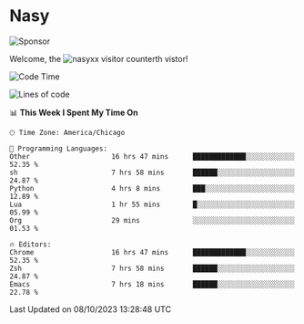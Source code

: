 # Nasy

<!--
<p align="center">
<img height="200" src="https://github-readme-stats.vercel.app/api?username=nasyxx&count_private=true&show_icons=true&theme=dracula&include_all_commits=true"/>
<img height="200" src="https://github-readme-stats.vercel.app/api/top-langs/?username=nasyxx&theme=dracula&hide=html,jupyter+notebook&count_private=true&show_icons=true"/>
</p>

  
----------------
-->

![Sponsor](https://img.shields.io/static/v1.svg?label=Sponsor&message=%E2%9D%A4&logo=GitHub&style=flat&color=pink)
 
Welcome, the ![nasyxx visitor counter](https://count.getloli.com/get/@nasyxx?theme=rule34)th vistor!
 
<!--START_SECTION:waka-->
![Code Time](http://img.shields.io/badge/Code%20Time-3%2C772%20hrs%2036%20mins-blue)

![Lines of code](https://img.shields.io/badge/From%20Hello%20World%20I%27ve%20Written-6.3%20million%20lines%20of%20code-blue)

📊 **This Week I Spent My Time On** 

```text
🕑︎ Time Zone: America/Chicago

💬 Programming Languages: 
Other                    16 hrs 47 mins      █████████████░░░░░░░░░░░░   52.35 % 
sh                       7 hrs 58 mins       ██████░░░░░░░░░░░░░░░░░░░   24.87 % 
Python                   4 hrs 8 mins        ███░░░░░░░░░░░░░░░░░░░░░░   12.89 % 
Lua                      1 hr 55 mins        █░░░░░░░░░░░░░░░░░░░░░░░░   05.99 % 
Org                      29 mins             ░░░░░░░░░░░░░░░░░░░░░░░░░   01.53 % 

🔥 Editors: 
Chrome                   16 hrs 47 mins      █████████████░░░░░░░░░░░░   52.35 % 
Zsh                      7 hrs 58 mins       ██████░░░░░░░░░░░░░░░░░░░   24.87 % 
Emacs                    7 hrs 18 mins       ██████░░░░░░░░░░░░░░░░░░░   22.78 % 
```


 Last Updated on 08/10/2023 13:28:48 UTC
<!--END_SECTION:waka-->

<!-- ![visitors](https://visitor-badge.laobi.icu/badge?page_id=nasyxx.nasyxx) -->
